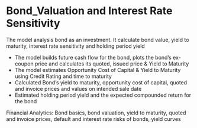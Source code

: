 # Bond_Valuation and Interest Rate Sensitivity 
The model analysis bond as an investment. It calculate bond value, yield to maturity, interest rate sensitivity and holding period yield
* The model builds future cash flow for the bond, plots the bond’s ex-coupon price and calculates its quoted, issued price & Yield to Maturity
* The model estimates Opportunity Cost of Capital & Yield to Maturity using Credit Rating and time to maturity
* Calculated Bond’s yield to maturity, opportunity cost of capital, quoted and invoice prices and values on intended sale date
* Estimated holding period yield and the expected compounded return for the bond

Financial Analytics: Bond basics, bond valuation, yield to maturity, quoted and invoice prices, default and interest rate risks of bonds, yield curves
